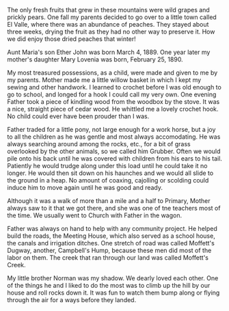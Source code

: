 The only fresh fruits that grew in these mountains were wild grapes and
prickly pears. One fall my parents decided to go over to a little town
called El Valle, where there was an abundance of peaches. They stayed
about three weeks, drying the fruit as they had no other way to preserve
it. How we did enjoy those dried peaches that winter!

Aunt Maria's son Ether John was born March 4, 1889. One year later my
mother's daughter Mary Lovenia was born, February 25, 1890.

My most treasured possessions, as a child, were made and given to me by
my parents. Mother made me a little willow basket in which I kept my
sewing and other handwork. I learned to crochet before I was old enough
to go to school, and longed for a hook I could call my very own. One
evening Father took a piece of kindling wood from the woodbox by the
stove. It was a nice, straight piece of cedar wood. He whittled me a
lovely crochet hook. No child could ever have been prouder than I was.

Father traded for a little pony, not large enough for a work horse,
but a joy to all the children as he was gentle and most always
accomodating. He was always searching around among the rocks, etc.,
for a bit of grass overlooked by the other animals, so we called him
Grubber. Often we would pile onto his back until he was covered with
children from his ears to his tail. Patiently he would trudge along
under this load until he could take it no longer. He would then sit
down on his haunches and we would all slide to the ground in a heap.
No amount of coaxing, cajolling or scolding could induce him to move
again until he was good and ready.

Although it was a walk of more than a mile and a half to Primary, Mother
always saw to it that we got there, and she was one of tne teachers most
of the time. We usually went to Church with Father in the wagon.

Father was always on hand to help with any community project. He helped
build the roads, the Meeting House, which also served as a school house,
the canals and irrigation ditches. One stretch of road was called Moffett's
Dugway, another, Campbell's Hump, because these men did most of the
labor on them. The creek that ran through our land was called Moffett's
Creek.

My little brother Norman was my shadow. We dearly loved each other.
One of the things he and I liked to do the most was to climb up the
hill by our house and roll rocks down it. It was fun to watch them
bump along or flying through the air for a ways before they landed.